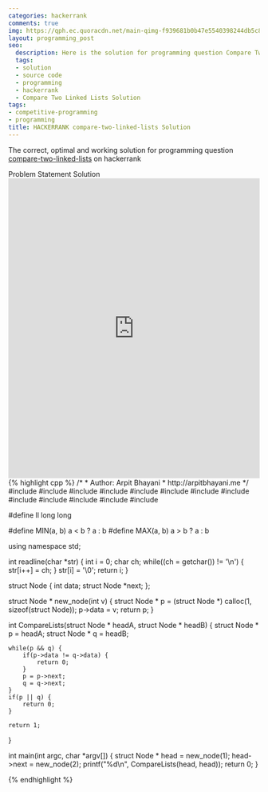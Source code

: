 ```yaml
---
categories: hackerrank
comments: true
img: https://qph.ec.quoracdn.net/main-qimg-f939681b0b47e5540398244db5c8966f?convert_to_webp=true
layout: programming_post
seo:
  description: Here is the solution for programming question Compare Two Linked Lists on hackerrank
  tags:
  - solution
  - source code
  - programming
  - hackerrank
  - Compare Two Linked Lists Solution
tags:
- competitive-programming
- programming
title: HACKERRANK compare-two-linked-lists Solution
---
```

The correct, optimal and working solution for programming question [compare-two-linked-lists](https://www.hackerrank.com/challenges/compare-two-linked-lists) on hackerrank

<div class="ui secondary pointing large menu">
  <a class="grey item" data-tab="problem-statement">
    Problem Statement
  </a>
  <a class="active item grey" data-tab="solution">
    Solution
  </a>
</div>
<div class="ui bottom attached tab" data-tab="problem-statement">
    <iframe src="https://www.hackerrank.com/challenges/compare-two-linked-lists" width="100%" height="600px" style="overflow: scroll; border: none;"></iframe>
</div>
<div class="ui bottom attached active tab" data-tab="solution">
{% highlight cpp %}
/*
 *  Author: Arpit Bhayani
 *  http://arpitbhayani.me
 */
#include <cmath>
#include <cstdio>
#include <cstdlib>
#include <climits>
#include <deque>
#include <iostream>
#include <list>
#include <limits>
#include <map>
#include <queue>
#include <set>
#include <stack>
#include <vector>

#define ll long long

#define MIN(a, b) a < b ? a : b
#define MAX(a, b) a > b ? a : b

using namespace std;

int readline(char *str) {
    int i = 0;
    char ch;
    while((ch = getchar()) != '\n') {
        str[i++] = ch;
    }
    str[i] = '\0';
    return i;
}

struct Node {
    int data;
    struct Node *next;
};

struct Node * new_node(int v) {
    struct Node * p = (struct Node *) calloc(1, sizeof(struct Node));
    p->data = v;
    return p;
}

int CompareLists(struct Node * headA, struct Node * headB) {
    struct Node * p = headA;
    struct Node * q = headB;

    while(p && q) {
        if(p->data != q->data) {
            return 0;
        }
        p = p->next;
        q = q->next;
    }
    if(p || q) {
        return 0;
    }

    return 1;
}

int main(int argc, char *argv[]) {
    struct Node * head = new_node(1);
    head->next = new_node(2);
    printf("%d\n", CompareLists(head, head));
    return 0;
}

{% endhighlight %}
</div>
